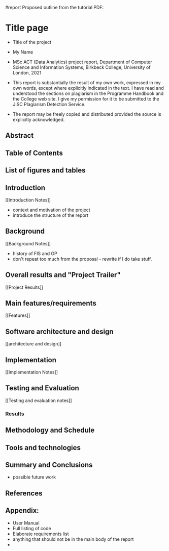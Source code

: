 #report
Proposed outline from the tutorial PDF:

# Title page
- Title of the project
- My Name
- MSc ACT (Data Analytics) project report, Department of Computer Science and Information Systems,  Birkbeck College, University of London, 2021

- This report is substantially the result of my own work, expressed in my own words, except where explicitly indicated in the text. I have read and understood the sections on plagiarism in the Programme Handbook and the College web site. I give my permission for it to be submitted to the JISC Plagiarism Detection Service.
- The report may be freely copied and distributed provided the source is explicitly acknowledged.

## Abstract

## Table of Contents

## List of figures and tables

## Introduction
[[Introduction Notes]]
- context and motivation of the project
- introduce the structure of the report

## Background
[[Background Notes]]
- history of FIS and GP
- don't repeat too much from the proposal - rewrite if I do take stuff.

## Overall results and "Project Trailer"
[[Project Results]]

## Main features/requirements 
[[Features]]
## Software architecture and design
[[architecture and design]]

## Implementation
[[Implementation Notes]]
## Testing and Evaluation
[[Testing and evaluation notes]]
### Results

## Methodology and Schedule
## Tools and technologies
## Summary and Conclusions
- possible future work

## References
## Appendix: 
- User Manual
- Full listing of code
- Elaborate requirements list
- anything that should not be in the main body of the report
- 